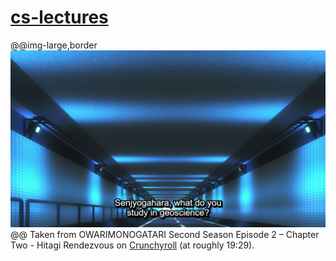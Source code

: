 # [cs-lectures](../../..)

@@img-large,border
![geosystems.png](./geosystems.png)
@@
Taken from OWARIMONOGATARI Second Season Episode 2
– Chapter Two - Hitagi Rendezvous on [Crunchyroll](
https://www.crunchyroll.com/owarimonogatari/episode-2-chapter-two-hitagi-rendezvous-744749)
(at roughly 19:29).

